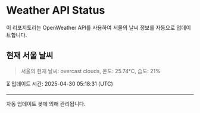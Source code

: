 
# Weather API Status

이 리포지토리는 OpenWeather API를 사용하여 서울의 날씨 정보를 자동으로 업데이트합니다.

## 현재 서울 날씨
> 서울의 현재 날씨: overcast clouds, 온도: 25.74°C, 습도: 21%

⏳ 업데이트 시간: 2025-04-30 05:18:31 (UTC)

---
자동 업데이트 봇에 의해 관리됩니다.
